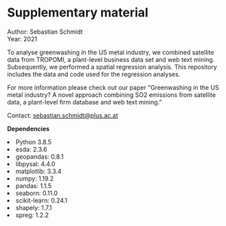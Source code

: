 # Supplementary material

Author: Sebastian Schmidt <br>
Year: 2021

To analyse greenwashing in the US metal industry, we combined satellite data from TROPOMI, a plant-level business data set and web text mining. Subsequently, we performed a spatial regression analysis. This repository includes the data and code used for the regression analyses.

For more information please check out our paper "Greenwashing in the US metal industry? A novel approach combining SO2 emissions from satellite data, a plant-level firm database and web text mining."

Contact: sebastian.schmidt@plus.ac.at

<b>Dependencies</b>
<li> Python 3.8.5
<li> esda: 2.3.6 
<li> geopandas: 0.8.1
<li> libpysal: 4.4.0
<li> matplotlib: 3.3.4
<li> numpy: 1.19.2 
<li> pandas: 1.1.5 
<li> seaborn: 0.11.0 
<li> scikit-learn: 0.24.1 
<li> shapely: 1.7.1 
<li> spreg: 1.2.2

